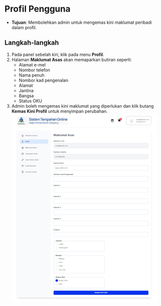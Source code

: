 # Profil Pengguna

- **Tujuan**: Membolehkan admin untuk mengemas kini maklumat peribadi dalam profil.

## Langkah-langkah

1. Pada panel sebelah kiri, klik pada menu **Profil**.
2. Halaman **Maklumat Asas** akan memaparkan butiran seperti:
   - Alamat e-mel
   - Nombor telefon
   - Nama penuh
   - Nombor kad pengenalan
   - Alamat
   - Jantina
   - Bangsa
   - Status OKU
3. Admin boleh mengemas kini maklumat yang diperlukan dan klik butang **Kemas Kini Profil** untuk menyimpan perubahan.
   ![Rujuk Gambar 1](../../images/profil-admin.png)

